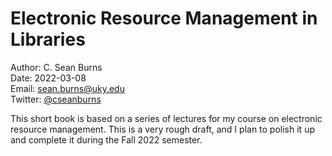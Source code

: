 # Electronic Resource Management in Libraries

Author: C. Sean Burns  
Date: 2022-03-08  
Email: [sean.burns@uky.edu](sean.burns@uky.edu)  
Twitter: [@cseanburns](https://twitter.com/cseanburns)

This short book is based on a series of lectures for my course on electronic resource management. This is a very rough draft, and I plan to polish it up and complete it during the Fall 2022 semester.
